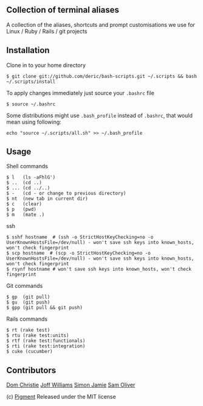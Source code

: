 Collection of terminal aliases
------------------------------

A collection of the aliases, shortcuts and prompt customisations we use for Linux / Ruby / Rails / git projects

Installation
------------

Clone in to your home directory

```
$ git clone git://github.com/deric/bash-scripts.git ~/.scripts && bash ~/.scripts/install
```

To apply changes immediately just source your `.bashrc` file

```
$ source ~/.bashrc
```

Some distributions might use `.bash_profile` instead of `.bashrc`, that would mean using following:

```
echo "source ~/.scripts/all.sh" >> ~/.bash_profile
```

Usage
-----

Shell commands

    $ l   (ls -aFhlG')
    $ ..  (cd ..)
    $ ... (cd ../..)
    $ -   (cd - or change to previous directory)
    $ nt  (new tab in current dir)
    $ c   (clear)
    $ p   (pwd)
    $ m   (mate .)

ssh

```
$ sshf hostname  # (ssh -o StrictHostKeyChecking=no -o UserKnownHostsFile=/dev/null) - won't save ssh keys into known_hosts, won't check fingerprint
$ scp hostname  # (scp -o StrictHostKeyChecking=no -o UserKnownHostsFile=/dev/null) - won't save ssh keys into known_hosts, won't check fingerprint
$ rsynf hostname # won't save ssh keys into known_hosts, won't check fingerprint
```

Git commands

    $ gp  (git pull)
    $ gu  (git push)
    $ gpp (git pull && git push)

Rails commands

    $ rt (rake test)
    $ rtu (rake test:units)
    $ rtf (rake test:functionals)
    $ rti (rake test:integration)
    $ cuke (cucumber)

Contributors
------------

[Dom Christie](http://github.com/bonanza9)
[Joff Williams](http://github.com/joffw)
[Simon Jamie](http://github.com/fingermouse)
[Sam Oliver](http://github.com/samoli)

(c) [Pigment](http://www.thinkpigment.com) Released under the MIT license


